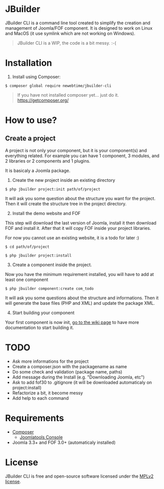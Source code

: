 # JBuilder

JBuilder CLI is a command line tool created to simplify the creation and management of
Joomla/FOF component. It is designed to work on Linux and MacOS
(it use symlink which are not working on Windows).

> JBuilder CLI is a WIP, the code is a bit messy. :-(

# Installation

1. Install using Composer:

`$ composer global require newebtime/jbuilder-cli`

> If you have not installed composer yet... just do it.
> https://getcomposer.org/

# How to use?

## Create a project

A project is not only your component, but it is your component(s) and everything related.
For example you can have 1 component, 3 modules, and 2 libraries or 2 components and 1 plugins.

It is basicaly a Joomla package.

1. Create the new project inside an existing directory

`$ php jbuilder project:init path/of/project`

It will ask you some question about the structure you want for the project.
Then it will create the structure tree in the project directory.

2. Install the demo website and FOF

This step will download the last version of Joomla, install it then download FOF and install it.
After that it will copy FOF inside your project libraries.

For now you cannot use an existing website, it is a todo for later :)

`$ cd path/of/project`

`$ php jbuilder project:install`

3. Create a component inside the project.

Now you have the minimum requirement installed, you will have to add at least one component

`$ php jbuilder component:create com_todo`

It will ask you some questions about the structure and informations. Then it will generate
the base files (PHP and XML) and update the package XML.

4. Start building your component

Your first component is now init, [go to the wiki page](https://github.com/newebtime/jbuilder-cli/wiki)
to have more documentation to start building it.

# TODO

- Ask more informations for the project
- Create a composer.json with the packagename as name
- Do some check and validation (package name, paths)
- Add message during the Install (e.g. "Downloading Joomla, etc")
- Ask to add fof30 to .gitignore (it will be downloaded automaticaly on project:install)
- Refactorize a bit, it become messy
- Add help to each command

# Requirements

* [Composer](https://getcomposer.org/)
  * [Joomlatools Console](https://github.com/joomlatools/joomlatools-console/)
* Joomla 3.3+ and FOF 3.0+ (automaticaly installed)

# License

JBuilder CLI is free and open-source software licensed under the [MPLv2 license](LICENSE.txt).
